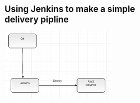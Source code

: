 # Using Jenkins to make a simple delivery pipline
<p align="left">
  <img src="https://github.com/mahmoudrasmy/Jenkins/blob/master/Lab_2/Deployment_Architecture.PNG" width="350"/>
</p>
